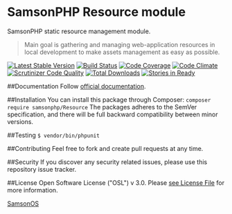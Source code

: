 # SamsonPHP Resource module
 
SamsonPHP static resource management module.

> Main goal is gathering and managing web-application resources in local development to
> make assets management as easy as possible. 

[![Latest Stable Version](https://poser.pugx.org/SamsonPHP/Resource/v/stable.svg)](https://packagist.org/packages/SamsonPHP/Resource)
[![Build Status](https://scrutinizer-ci.com/g/SamsonPHP/Resource/badges/build.png?b=master)](https://scrutinizer-ci.com/g/SamsonPHP/Resource/build-status/master)
[![Code Coverage](https://scrutinizer-ci.com/g/SamsonPHP/Resource/badges/coverage.png?b=master)](https://scrutinizer-ci.com/g/SamsonPHP/Resource/?branch=master)
[![Code Climate](https://codeclimate.com/github/SamsonPHP/Resource/badges/gpa.svg)](https://codeclimate.com/github/SamsonPHP/Resource)
[![Scrutinizer Code Quality](https://scrutinizer-ci.com/g/SamsonPHP/Resource/badges/quality-score.png?b=master)](https://scrutinizer-ci.com/g/SamsonPHP/Resource/?branch=master) 
[![Total Downloads](https://poser.pugx.org/SamsonPHP/Resource/downloads.svg)](https://packagist.org/packages/SamsonPHP/Resource)
[![Stories in Ready](https://badge.waffle.io/SamsonPHP/Resource.png?label=ready&title=Ready)](https://waffle.io/SamsonPHP/Resource)
 
##Documentation
Follow [official documentation](http://github.com/SamsonPHP/Resource/blob/master/docs/Index.md).
 
##Installation
You can install this package through Composer:
```composer require samsonphp/Resource```
The packages adheres to the SemVer specification, and there will be full backward compatibility between minor versions.

##Testing
```$ vendor/bin/phpunit```

##Contributing
Feel free to fork and create pull requests at any time.

##Security
If you discover any security related issues, please use this repository issue tracker.

##License
Open Software License ("OSL") v 3.0. Please [see License File](https://github.com/SamsonPHP/resource/blob/master/license.md) for more information.
 
[SamsonOS](http://samsonos.com)
